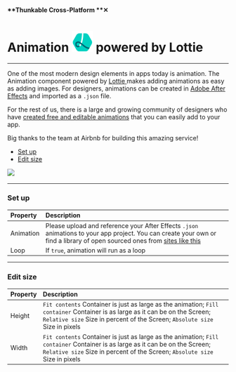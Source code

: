 #### **Thunkable Cross-Platform **✕

# Animation ![](/assets/iOSviewIconLottie.png) powered by Lottie

---

One of the most modern design elements in apps today is animation. The Animation component powered by [Lottie ](https://airbnb.design/lottie/)makes adding animations as easy as adding images. For designers, animations can be created in [Adobe After Effects](https://www.adobe.com/products/aftereffects.html) and imported as a `.json` file.

For the rest of us, there is a large and growing community of designers who have [created free and editable animations](https://www.lottiefiles.com/community) that you can easily add to your app.

Big thanks to the team at Airbnb for building this amazing service!

* [Set up](#set-up)
* [Edit size](#edit-size)

![](/assets/animation-lottie-✕-fig-1.gif)

---

### Set up

| Property | Description |
| :--- | :--- |
| Animation | Please upload and reference your After Effects `.json` animations to your app project.  You can create your own or find a library of open sourced ones from [sites like this](https://www.lottiefiles.com/community) |
| Loop | If `true`, animation will run as a loop |

---

### Edit size

| Property | Description |
| :--- | :--- |
| Height | `Fit contents` Container is just as large as the animation; `Fill container` Container is as large as it can be on the Screen; `Relative size` Size in percent of the Screen; `Absolute size` Size in pixels |
| Width | `Fit contents` Container is just as large as the animation; `Fill container` Container is as large as it can be on the Screen; `Relative size` Size in percent of the Screen; `Absolute size` Size in pixels |



